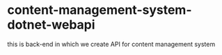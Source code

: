 # content-management-system-dotnet-webapi
this is back-end in which we create API for content management system

